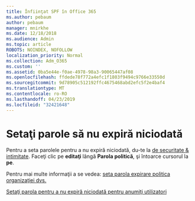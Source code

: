 ```yaml
---
title: Înfiinţat SPF în Office 365
ms.author: pebaum
author: pebaum
manager: mnirkhe
ms.date: 12/18/2018
ms.audience: Admin
ms.topic: article
ROBOTS: NOINDEX, NOFOLLOW
localization_priority: Normal
ms.collection: Adm_O365
ms.custom: ''
ms.assetid: 0ba5e44e-f0ae-4978-98a3-90065447af08
ms.openlocfilehash: ffdede78f772a4efc1f1803f9494c9766e33550d
ms.sourcegitcommit: 9d78905c512192ffc4675468abd2efc5f2e4baf4
ms.translationtype: MT
ms.contentlocale: ro-RO
ms.lasthandoff: 04/23/2019
ms.locfileid: "32421648"
---
```

# <a name="set-passwords-to-never-expire"></a>Setaţi parole să nu expiră niciodată

Pentru a seta parolele pentru a nu expiră niciodată, du-te la [de securitate &amp; intimitate](https://portal.office.com/adminportal/home#/settings/security). Faceţi clic pe **editaţi** lângă **Parola politică**, şi întoarce cursorul la **pe**.
  
Pentru mai multe informaţii a se vedea: [seta parola expirare politica organizaţiei dvs.](https://support.office.com/article/0f54736f-eb22-414c-8273-498a0918678f)
  
[Setaţi parola pentru a nu expiră niciodată pentru anumiţi utilizatori](https://support.office.com/article/f493e3af-e1d8-4668-9211-230c245a0466)
  

